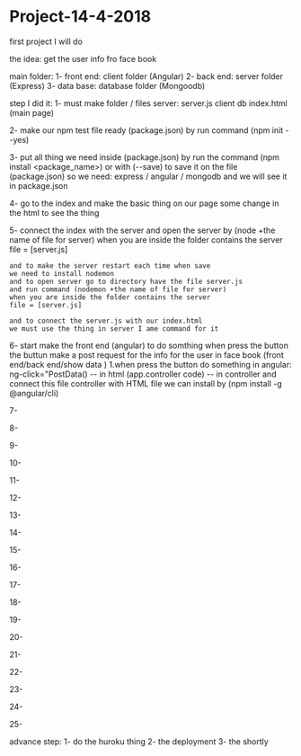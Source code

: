 # Project-14-4-2018
  first project I will do


the idea:
 get the user info fro face book

main folder:
  1- front end: client folder (Angular)
  2- back end: server folder (Express)
  3- data base: database folder (Mongoodb)

step I did it:
  1- must make folder / files 
    server: server.js
    client
    db
    index.html (main page)
  
  2- make our npm test file ready (package.json)
    by run command (npm init --yes)
  
  3- put all thing we need inside (package.json)
    by run the command (npm install <package_name>)
    or with (--save) to save it on the file (package.json)
    so we need: express / angular / mongodb
    and we will see it in package.json 
  
  4- go to the index and make the basic thing on our page
    some change in the html to see the thing

  5- connect the index with the server and open the server
    by (node +the name of file for server) when you are
    inside the folder contains the server file = [server.js]

    and to make the server restart each time when save
    we need to install nodemon
    and to open server go to directory have the file server.js
    and run command (nodemon +the name of file for server) 
    when you are inside the folder contains the server 
    file = [server.js] 

    and to connect the server.js with our index.html
    we must use the thing in server I ame command for it
  
  6- start make the front end (angular) to do somthing when press the button 
    the buttun make a post request for the info for the user
    in face book (front end/back end/show data )
    1.when press the button do something in angular:
    ng-click="PostData() -- in html
    (app.controller code) -- in controller
    and connect this file controller with HTML file
    we can install by (npm install -g @angular/cli)
  
  7- 
  
  8- 
  
  9- 
  
  10- 
  
  11- 
  
  12- 
  
  13- 
  
  14- 
  
  15- 
  
  16- 
  
  17- 
  
  18- 
  
  19- 
  
  20- 
  
  21- 
  
  22- 
  
  23- 
  
  24-
  
  25- 
  
  
advance step:
  1- do the huroku thing
  2- the deployment
  3- the shortly
  
  
  
  
  
  
  
  
  
  
  
  
  
  
  
  
  
  
  
  
  
  
  